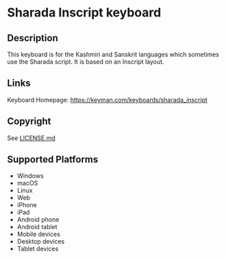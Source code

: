 Sharada Inscript keyboard
==============

Description
-----------
This keyboard is for the Kashmiri and Sanskrit languages which sometimes use the Sharada script. It is based on an Inscript layout.

Links
-----
Keyboard Homepage: https://keyman.com/keyboards/sharada_inscript

Copyright
---------
See [LICENSE.md](LICENSE.md)

Supported Platforms
-------------------
 * Windows
 * macOS
 * Linux
 * Web
 * iPhone
 * iPad
 * Android phone
 * Android tablet
 * Mobile devices
 * Desktop devices
 * Tablet devices

